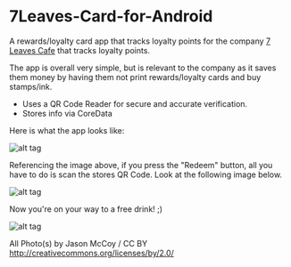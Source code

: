 # 7Leaves-Card-for-Android
A rewards/loyalty card app that tracks loyalty points for the company [7 Leaves Cafe](http://7leavescafe.com/) that tracks loyalty points.


The app is overall very simple, but is relevant to the company as it saves them money by having them not print rewards/loyalty cards and buy stamps/ink.

- Uses a QR Code Reader for secure and accurate verification.
- Stores info via CoreData


Here is what the app looks like:

![alt tag](http://mccoygames.com/wp-content/uploads/2017/01/screen696x696.jpeg)


Referencing the image above, if you press the "Redeem" button, all you have to do is scan the stores QR Code. Look at the following image below.

![alt tag](http://mccoygames.com/wp-content/uploads/2017/01/screen696x696-1.jpeg)


Now you're on your way to a free drink! ;)

![alt tag](http://mccoygames.com/wp-content/uploads/2017/01/screen696x696-2.jpeg)



All Photo(s) by Jason McCoy / CC BY
http://creativecommons.org/licenses/by/2.0/
